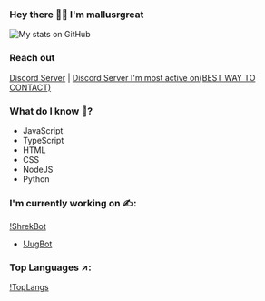 ### Hey there 🙋‍♀️ I'm mallusrgreat
![My stats on GitHub](https://github-readme-stats.vercel.app/api?username=mallusrgreatv2&show_icons=true&custom_title=My%20stats%20on%20GitHub&count_private=true&include_all_commits=true)
### Reach out
[Discord Server](https://discord.gg/VKCAZCFXD7) | [Discord Server I'm most active on(BEST WAY TO CONTACT)](https://discord.gg/recon)
### What do I know 🧕?
- JavaScript
- TypeScript
- HTML
- CSS
- NodeJS
- Python
### I'm currently working on ✍:
[!ShrekBot](https://github-readme-stats.vercel.app/api/pin/?username=BiizoNinja&repo=shrek-bot&show_owner=true)
- [!JugBot](https://dsc.gg/jug)

### Top Languages ↗:
[!TopLangs](https://github-readme-stats.vercel.app/api/top-langs/?username=mallusrgreatv2&langs_count=10)
